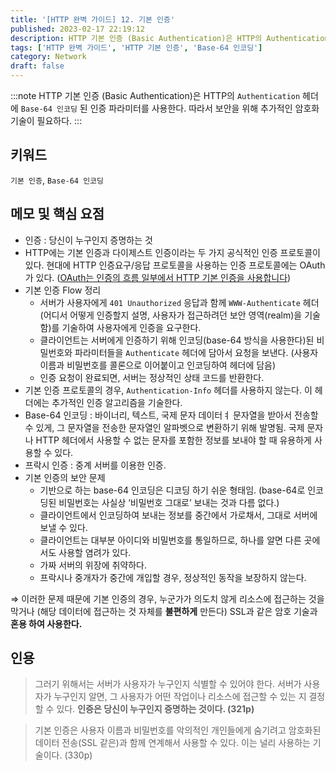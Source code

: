 ```yaml
---
title: '[HTTP 완벽 가이드] 12. 기본 인증'
published: 2023-02-17 22:19:12
description: HTTP 기본 인증 (Basic Authentication)은 HTTP의 Authentication 헤더에 Base-64 인코딩된 인증 파라미터를 사용한다. 따라서 보안을 위해 추가적인 암호화 기술이 필요하다.
tags: ['HTTP 완벽 가이드', 'HTTP 기본 인증', 'Base-64 인코딩']
category: Network
draft: false
---
```


:::note
HTTP 기본 인증 (Basic Authentication)은 HTTP의 `Authentication` 헤더에
`Base-64 인코딩` 된 인증 파라미터를 사용한다. 따라서 보안을 위해 추가적인 암호화 기술이 필요하다.
:::

## 키워드

`기본 인증`, `Base-64 인코딩`

## 메모 및 핵심 요점

- 인증 : 당신이 누구인지 증명하는 것
- HTTP에는 기본 인증과 다이제스트 인증이라는 두 가지 공식적인 인증 프로토콜이 있다. 현대에 HTTP 인증요구/응답 프로토콜을 사용하는 인증 프로토콜에는 OAuth가 있다. ([OAuth는 인증의 흐름 일부에서 HTTP 기본 인증을 사용합니다](https://stackoverflow.com/questions/4071272/http-basic-auth-digest-auth-and-oauth))
- 기본 인증 Flow 정리
  - 서버가 사용자에게 `401 Unauthorized` 응답과 함께 `WWW-Authenticate` 헤더(어디서 어떻게 인증할지 설명, 사용자가 접근하려던 보안 영역(realm)을 기술함)를 기술하여 사용자에게 인증을 요구한다.
  - 클라이언트는 서버에게 인증하기 위해 인코딩(base-64 방식을 사용한다)된 비밀번호와 파라미터들을 `Authenticate` 헤더에 담아서 요청을 보낸다. (사용자 이름과 비밀번호를 콜론으로 이어붙이고 인코딩하여 헤더에 담음)
  - 인증 요청이 완료되면, 서버는 정상적인 상태 코드를 반환한다.
- 기본 인증 프로토콜의 경우, `Authentication-Info` 헤더를 사용하지 않는다. 이 헤더에는 추가적인 인증 알고리즘을 기술한다.
- Base-64 인코딩 : 바이너리, 텍스트, 국제 문자 데이터ㅕ 문자열을 받아서 전송할 수 있게, 그 문자열을 전송한 문자열인 알파벳으로 변환하기 위해 발명됨. 국제 문자나 HTTP 헤더에서 사용할 수 없는 문자를 포함한 정보를 보내야 할 때 유용하게 사용할 수 있다.
- 프락시 인증 : 중계 서버를 이용한 인증.
- 기본 인증의 보안 문제
  - 기반으로 하는 base-64 인코딩은 디코딩 하기 쉬운 형태임. (base-64로 인코딩된 비밀번호는 사실상 ‘비밀번호 그대로’ 보내는 것과 다름 없다.)
  - 클라이언트에서 인코딩하여 보내는 정보를 중간에서 가로채서, 그대로 서버에 보낼 수 있다.
  - 클라이언트는 대부분 아이디와 비밀번호를 통일하므로, 하나를 알면 다른 곳에서도 사용할 염려가 있다.
  - 가짜 서버의 위장에 취약하다.
  - 프락시나 중개자가 중간에 개입할 경우, 정상적인 동작을 보장하지 않는다.

⇒ 이러한 문제 때문에 기본 인증의 경우, 누군가가 의도치 않게 리소스에 접근하는 것을 막거나 (해당 데이터에 접근하는 것 자체를 **불편하게** 만든다) SSL과 같은 암호 기술과 **혼용 하여 사용한다.**

## 인용

> 그러기 위해서는 서버가 사용자가 누구인지 식별할 수 있어야 한다. 서버가 사용자가 누구인지 알면, 그 사용자가 어떤 작업이나 리소스에 접근할 수 있는 지 결정할 수 있다. **인증은 당신이 누구인지 증명하는 것이다. (321p)**

> 기본 인증은 사용자 이름과 비밀번호를 악의적인 개인들에게 숨기려고 암호화된 데이터 전송(SSL 같은)과 함께 연계해서 사용할 수 있다. 이는 널리 사용하는 기술이다. (330p)
